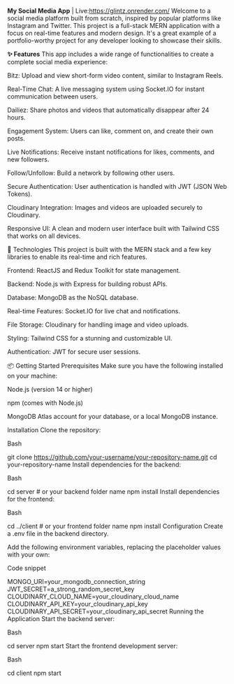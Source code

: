 **My Social Media App** | Live:https://glintz.onrender.com/
Welcome to a social media platform built from scratch, inspired by popular platforms like Instagram and Twitter. This project is a full-stack MERN application with a focus on real-time features and modern design. It's a great example of a portfolio-worthy project for any developer looking to showcase their skills.

**✨ Features**
This app includes a wide range of functionalities to create a complete social media experience:

Bitz: Upload and view short-form video content, similar to Instagram Reels.

Real-Time Chat: A live messaging system using Socket.IO for instant communication between users.

Dailiez: Share photos and videos that automatically disappear after 24 hours.

Engagement System: Users can like, comment on, and create their own posts.

Live Notifications: Receive instant notifications for likes, comments, and new followers.

Follow/Unfollow: Build a network by following other users.

Secure Authentication: User authentication is handled with JWT (JSON Web Tokens).

Cloudinary Integration: Images and videos are uploaded securely to Cloudinary.

Responsive UI: A clean and modern user interface built with Tailwind CSS that works on all devices.

🚀 Technologies
This project is built with the MERN stack and a few key libraries to enable its real-time and rich features.

Frontend: ReactJS and Redux Toolkit for state management.

Backend: Node.js with Express for building robust APIs.

Database: MongoDB as the NoSQL database.

Real-time Features: Socket.IO for live chat and notifications.

File Storage: Cloudinary for handling image and video uploads.

Styling: Tailwind CSS for a stunning and customizable UI.

Authentication: JWT for secure user sessions.

📦 Getting Started
Prerequisites
Make sure you have the following installed on your machine:

Node.js (version 14 or higher)

npm (comes with Node.js)

MongoDB Atlas account for your database, or a local MongoDB instance.

Installation
Clone the repository:

Bash

git clone https://github.com/your-username/your-repository-name.git
cd your-repository-name
Install dependencies for the backend:

Bash

cd server # or your backend folder name
npm install
Install dependencies for the frontend:

Bash

cd ../client # or your frontend folder name
npm install
Configuration
Create a .env file in the backend directory.

Add the following environment variables, replacing the placeholder values with your own:

Code snippet

MONGO_URI=your_mongodb_connection_string
JWT_SECRET=a_strong_random_secret_key
CLOUDINARY_CLOUD_NAME=your_cloudinary_cloud_name
CLOUDINARY_API_KEY=your_cloudinary_api_key
CLOUDINARY_API_SECRET=your_cloudinary_api_secret
Running the Application
Start the backend server:

Bash

cd server
npm start
Start the frontend development server:

Bash

cd client
npm start
